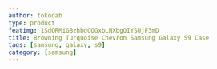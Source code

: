 ```yaml
---
author: tokodab
type: product
featimg: 1SdORMiGBzhbdCOGxbLNXbgQIYSUjF3mD
title: Browning Turquoise Chevron Samsung Galaxy S9 Case
tags: [samsung, galaxy, s9]
category: [samsung]
---
```

